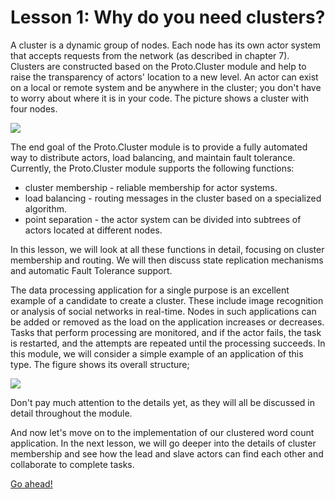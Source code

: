 # Lesson 1:  Why do you need clusters?

A cluster is a dynamic group of nodes. Each node has its own actor system that accepts requests from the network (as described in chapter 7). Clusters are constructed based on the Proto.Cluster module and help to raise the transparency of actors' location to a new level. An actor can exist on a local or remote system and be anywhere in the cluster; you don't have to worry about where it is in your code. The picture shows a cluster with four nodes.

![](../../images/8_1_1.png)

The end goal of the Proto.Cluster module is to provide a fully automated way to distribute actors, load balancing, and maintain fault tolerance. Currently, the Proto.Cluster module supports the following functions:

- cluster membership - reliable membership for actor systems.
- load balancing - routing messages in the cluster based on a specialized algorithm.
- point separation - the actor system can be divided into subtrees of actors located at different nodes.

In this lesson, we will look at all these functions in detail, focusing on cluster membership and routing. We will then discuss state replication mechanisms and automatic Fault Tolerance support.

The data processing application for a single purpose is an excellent example of a candidate to create a cluster. These include image recognition or analysis of social networks in real-time. Nodes in such applications can be added or removed as the load on the application increases or decreases. Tasks that perform processing are monitored, and if the actor fails, the task is restarted, and the attempts are repeated until the processing succeeds. In this module, we will consider a simple example of an application of this type. The figure shows its overall structure; 

![](../../images/8_1_2.png)

Don't pay much attention to the details yet, as they will all be discussed in detail throughout the module.

And now let's move on to the implementation of our clustered word count application. In the next lesson, we will go deeper into the details of cluster membership and see how the lead and slave actors can find each other and collaborate to complete tasks.

[Go ahead!](../lesson-2)